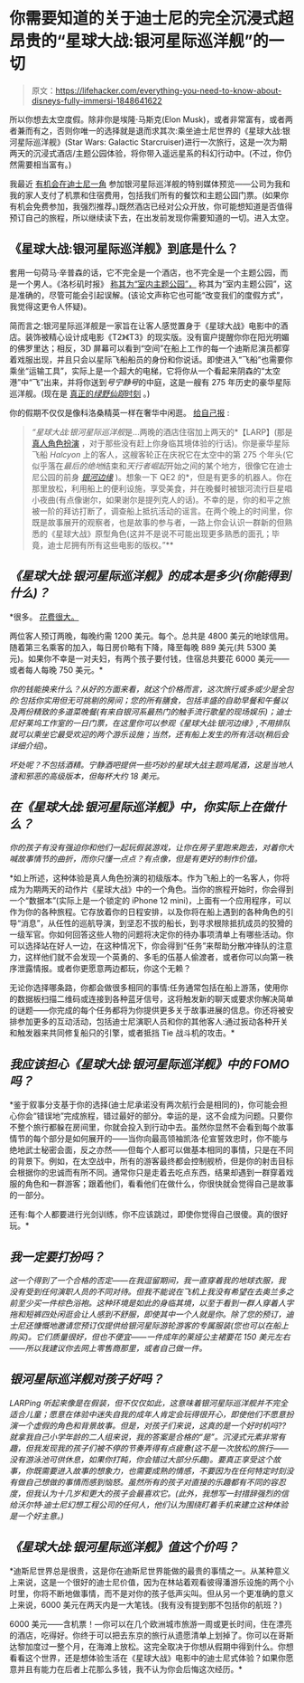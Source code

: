 # 你需要知道的关于迪士尼的完全沉浸式超昂贵的“星球大战:银河星际巡洋舰”的一切

> 原文：<https://lifehacker.com/everything-you-need-to-know-about-disneys-fully-immersi-1848641622>

所以你想去太空度假。除非你是埃隆·马斯克(Elon Musk)，或者非常富有，或者两者兼而有之，否则你唯一的选择就是退而求其次:乘坐迪士尼世界的《星球大战:银河星际巡洋舰》(Star Wars: Galactic Starcruiser)进行一次旅行，这是一次为期两天的沉浸式酒店/主题公园体验，将你带入遥远星系的科幻行动中。(不过，你仍然需要相当富有。)

我最近 [有机会在迪士尼一角](https://gizmodo.com/disney-world-star-wars-galactic-starcruiser-impressions-1848592932) 参加银河星际巡洋舰的特别媒体预览——公司为我和我的家人支付了机票和住宿费用，包括我们所有的餐饮和主题公园门票。(如果你有机会免费参加，我强烈推荐。)既然酒店已经对公众开放，你可能想知道是否值得预订自己的旅程，所以继续读下去，在出发前发现你需要知道的一切。进入太空。



## 《星球大战:银河星际巡洋舰》到底是什么？

套用一句荷马·辛普森的话，它不完全是一个酒店，也不完全是一个主题公园，而是一个男人。《洛杉矶时报》 [称其为“室内主题公园”，](https://www.latimes.com/entertainment-arts/story/2022-03-10/review-disney-star-wars-hotel-galactic-starcruiser-immersive-theater-larp-vacation) 称其为“室内主题公园”，这是准确的，尽管可能会引起误解。(该论文声称它也可能“改变我们的度假方式”，我觉得这更令人怀疑)。

简而言之:银河星际巡洋舰是一家旨在让客人感觉置身于《星球大战》电影中的酒店。装饰被精心设计成电影《T2》《T3》的现实版。没有窗户提醒你你在阳光明媚的佛罗里达；相反，3D 屏幕可以看到“空间”在船上工作的每一个迪斯尼演员都穿着戏服出现，并且只会以星际飞船船员的身份和你说话。即使进入“飞船”也需要你乘坐“运输工具”，实际上是一个超大的电梯，它将你从一个看起来阴森的“太空港”中“飞”出来，并将你送到*号宁静号*的中庭，这是一艘有 275 年历史的豪华星际巡洋舰。(现在是 [真正的*绿野仙踪*时刻](https://www.youtube.com/watch?v=3h6Hq-sdPu0&ab_channel=ResortTV1) 。)

你的假期不仅仅是像科洛桑精英一样在奢华中闲逛。 [给自己报](https://gizmodo.com/disney-world-star-wars-galactic-starcruiser-impressions-1848592932) :

> *“星球大战:银河星际巡洋舰*是...两晚的酒店住宿加上两天的*【LARP】(那是 [真人角色扮演](https://gizmodo.com/this-comic-teaches-you-the-dos-and-donts-of-larping-5551236) ，对于那些没有赶上你身临其境体验的行话)。你是豪华星际飞船 *Halcyon* 上的客人，这艘客轮正在庆祝它在太空中的第 275 个年头(它似乎落在*最后的绝地*结束和*天行者崛起*开始之间的某个地方，很像它在迪士尼公园的前身 [*银河边缘*](https://gizmodo.com/star-wars-galaxys-edge-is-almost-too-alien-for-its-own-1840053738) )。想象一下 QE2 的*，但是有更多的机器人。你在那里放松，利用船上的便利设施，享受美食，并在晚餐时被银河流行巨星唱小夜曲(有点像谢尔，如果谢尔是提列克人的话)。不幸的是，你的和平之旅被一阶的拜访打断了，调查船上抵抗活动的谣言。在两个晚上的时间里，你既是故事展开的观察者，也是故事的参与者，一路上你会认识一群新的但熟悉的《星球大战》原型角色(这并不是说不可能出现更多熟悉的面孔；毕竟，迪士尼拥有所有这些电影的版权。”**

## *《星球大战:银河星际巡洋舰》的成本是多少(你能得到什么)？*

*很多。 [花费很大。](https://disneyworld.disney.go.com/star-wars-galactic-starcruiser/planning/)

两位客人预订两晚，每晚约需 1200 美元。每个。总共是 4800 美元的地球信用。随着第三名乘客的加入，每日房价略有下降，降至每晚 889 美元(共 5300 美元)。如果你不幸是一对夫妇，有两个孩子要付钱，住宿总共要花 6000 美元——或者每人每晚 750 美元。*

*你的钱能换来什么？从好的方面来看，就这个价格而言，这次旅行或多或少是全包的:包括你实用但无可挑剔的房间；您的所有膳食，包括丰盛的自助早餐和午餐以及两份精致的多道菜晚餐(有来自银河系最热门的触手流行歌星的现场娱乐)；迪士尼好莱坞工作室的一日门票，在这里你可以参观《星球大战:银河边缘》,不用排队就可以乘坐它最受欢迎的两个游乐设施；当然，还有船上发生的所有活动(稍后会详细介绍)。*

*坏处呢？不包括酒精。宁静酒吧提供一些巧妙的星球大战主题鸡尾酒，这是当地人渣和邪恶的高级版本，但每杯大约 18 美元。*

## *在《星球大战:银河星际巡洋舰》中，你实际上在做什么？*

*你的孩子有没有强迫你和他们一起玩假装游戏，让你在房子里跑来跑去，对着你大喊故事情节的曲折，而你只懂一点点？有点像，但是有更好的制作价值。*

*如上所述，这种体验是真人角色扮演的初级版本。作为飞船上的一名客人，你将成为为期两天的动作片《星球大战》中的一个角色。当你的旅程开始时，你会得到一个“数据本”(实际上是一个锁定的 iPhone 12 mini)，上面有一个应用程序，可以作为你的各种旅程。它存放着你的日程安排，以及你将在船上遇到的各种角色的引导“消息”，从任性的巡航导演，到坚忍不拔的船长，到寻求根除抵抗成员的狡猾的一级军官。你如何回答这些人物的问题将决定你的待办事项清单上有哪些活动。你可以选择站在好人一边，在这种情况下，你会得到“任务”来帮助分散冲锋队的注意力，这样他们就不会发现一个英勇的、多毛的伍基人偷渡者，或者你可以向第一秩序泄露情报。或者你更愿意两边都玩，你这个无赖？

无论你选择哪条路，你都会做很多相同的事情:任务通常包括在船上游荡，使用你的数据板扫描二维码或连接到各种蓝牙信号，这将触发新的聊天或要求你解决简单的谜题——你完成的每个任务都将为你提供更多关于故事进展的信息。你还将被安排参加更多的互动活动，包括迪士尼演职人员和你的其他客人:通过扳动各种开关和触发器来共同修复船只的引擎，或者抵挡 Tie 战斗机的攻击。* 

## *我应该担心《星球大战:银河星际巡洋舰》中的 FOMO 吗？*

*鉴于叙事分支基于你的选择(迪士尼承诺没有两次航行会是相同的)，你可能会担心你会“错误地”完成旅程，错过最好的部分。幸运的是，这不会成为问题。只要你不整个旅行都躲在房间里，你就会投入到行动中去。虽然你显然不会看到每个故事情节的每个部分是如何展开的——当你向最高领袖凯洛·伦宣誓效忠时，你不能与绝地武士秘密会面，反之亦然——但每个人都可以做基本相同的事情，只是在不同的背景下。例如，在太空战中，所有的游客最终都会控制舰桥，但是你的射击目标会根据你的忠诚而有所不同。通常你只是走着去吃点东西，结果却遇到一群穿着戏服的角色和一群游客；跟着他们，看看他们在做什么，你很快就会觉得自己是故事的一部分。

还有:每个人都要进行光剑训练，你不应该跳过，即使你觉得自己很傻。真的很好玩。* 

## *我一定要打扮吗？*

*这一个得到了一个合格的否定——在我逗留期间，我一直穿着我的地球衣服，我没有受到任何演职人员的不同对待。但我不能说在飞机上我没有希望在去奥兰多之前至少买一件棕色浴袍。这种环境是如此的身临其境，以至于看到一群人穿着人字拖和短裤四处闲逛会让人感到不舒服，即使其中一个人就是你。除了您的预订，迪士尼还慷慨地邀请您预订仅提供给银河星际游轮游客的专属服装(您也可以在船上购买)。它们质量很好，但也不便宜——一件成年的莱娅公主裙要花 150 美元左右——所以我建议你去网上零售商那里，或者自己做一件。*

## *银河星际巡洋舰对孩子好吗？*

*LARPing 听起来像是在假装，但不仅仅如此，这意味着银河星际巡洋舰并不完全适合儿童；愿意在体验中迷失自我的成年人肯定会玩得很开心，即使他们不愿意扮演一个虚假的角色和背景故事。但是，对孩子们来说，这真的是一个好时机吗??就拿我自己小学年龄的二人组来说，我的答案是合格的“是”。沉浸式元素非常有趣，但我发现我的孩子们被不停的节奏弄得有点疲惫(这不是一次放松的旅行——没有游泳池可供休息，如果你打盹，你会错过大部分乐趣)。要真正享受这个故事，你既需要进入故事的想象力，也需要成熟的情感，不要因为在任何特定时刻没有做自己想做的事情而感到恼怒。虽然所有的孩子对直接的乐趣都有不同的容忍度，但我认为十几岁和更大的孩子会最喜欢它。(此外，我想写一封措辞强烈的信给沃尔特·迪士尼幻想工程公司的任何人，他们认为围绕盯着手机来建立这种体验是一个好主意。)* 

## *《星球大战:银河星际巡洋舰》值这个价吗？*

*迪斯尼世界总是很贵，这是你在迪斯尼世界能做的最贵的事情之一。从某种意义上来说，这是一个很好的迪士尼价值，因为在林站着观看彼得潘游乐设施的两个小时里，你将不断地做事情，而不是对你的孩子低声尖叫。但从另一个更准确的意义上来说，6000 美元在两天内是一大笔钱。(我有没有提到那不包括你的航班？)

6000 美元——含机票！—你可以在几个欧洲城市旅游一周或更长时间，住在漂亮的酒店，吃得好。你终于可以把去东京的旅行从遗愿清单上划掉了。你可以在哥斯达黎加度过一整个月，在海滩上放松。这完全取决于你想从假期中得到什么。你想看看这个世界，还是想体验生活在《星球大战》电影中的迪士尼式体验？如果你愿意并且有能力在后者上花那么多钱，我不认为你会后悔这次经历。*